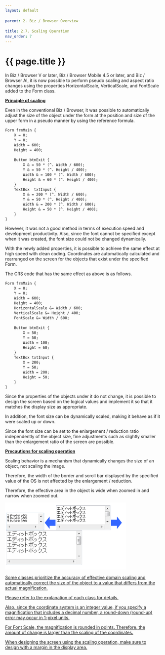 ```yaml
---
layout: default

parent: 2. Biz / Browser Overview

title: 2.7. Scaling Operation
nav_order: 7
---
```


# {{ page.title }}

In Biz / Browser V or later, Biz / Browser Mobile 4.5 or later, and Biz / Browser AI, it is now possible to perform pseudo scaling and aspect ratio changes using the properties HorizontalScale, VerticalScale, and FontScale added to the Form class.

**<u>Principle of scaling</u>**

Even in the conventional Biz / Browser, it was possible to automatically adjust the size of the object under the form at the position and size of the upper form in a pseudo manner by using the reference formula.

```
Form frmMain {
    X = 0;
    Y = 0;
    Width = 600;
    Height = 400;
 
    Button btnExit {
        X & = 50 * (^. Width / 600);
        Y & = 50 * (^. Height / 400);
        Width & = 100 * (^. Width / 600);
        Height & = 60 * (^. Height / 400);
    }
    TextBox  txtInput {
        X & = 200 * (^. Width / 600);
        Y & = 50 * (^. Height / 400);
        Width & = 200 * (^. Width / 600);
        Height & = 50 * (^. Height / 400);
    }
}
```
However, it was not a good method in terms of execution speed and development productivity. Also, since the font cannot be specified except when it was created, the font size could not be changed dynamically.

With the newly added properties, it is possible to achieve the same effect at high speed with clean coding. Coordinates are automatically calculated and rearranged on the screen for the objects that exist under the specified Form.

The CRS code that has the same effect as above is as follows.

```
Form frmMain {
    X = 0;
    Y = 0;
    Width = 600;
    Height = 400;
    HorizontalScale &= Width / 600;
    VerticalScale &= Height / 400;
    FontScale &= Width / 600;
 
    Button btnExit {
        X = 50;
        Y = 50;
        Width = 100;
        Height = 60;
    }
    TextBox txtInput {
        X = 200;
        Y = 50;
        Width = 200;
        Height = 50;
    }
}
```
Since the properties of the objects under it do not change, it is possible to design the screen based on the logical values and implement it so that it matches the display size as appropriate.

In addition, the font size can be dynamically scaled, making it behave as if it were scaled up or down.

Since the font size can be set to the enlargement / reduction ratio independently of the object size, fine adjustments such as slightly smaller than the enlargement ratio of the screen are possible.

**<u>Precautions for scaling operation</u>**

Scaling behavior is a mechanism that dynamically changes the size of an object, not scaling the image.

Therefore, the width of the border and scroll bar displayed by the specified value of the OS is not affected by the enlargement / reduction.

Therefore, the effective area in the object is wide when zoomed in and narrow when zoomed out.

<a href="/img/Biz Browser V/2.7 Scaling Operation.PNG" target="_blank">

<img src="/img/Biz Browser V/2.7 Scaling Operation.PNG" alt="login image">

Some classes prioritize the accuracy of effective domain scaling and automatically correct the size of the object to a value that differs from the actual magnification.

Please refer to the explanation of each class for details.

Also, since the coordinate system is an integer value, if you specify a magnification that includes a decimal number, a round-down (round-up) error may occur in 1-pixel units.

For Font Scale, the magnification is rounded in points. Therefore, the amount of change is larger than the scaling of the coordinates.

When designing the screen using the scaling operation, make sure to design with a margin in the display area.





